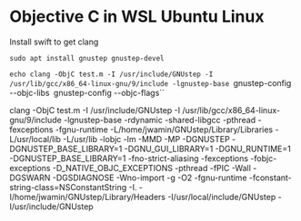 # Objective C in WSL Ubuntu Linux

Install swift to get clang

`sudo apt install gnustep gnustep-devel`

`echo clang -ObjC test.m -I /usr/include/GNUstep -I /usr/lib/gcc/x86_64-linux-gnu/9/include -lgnustep-base
 `gnustep-config --objc-libs` `gnustep-config --objc-flags``

clang -ObjC test.m -I /usr/include/GNUstep -I /usr/lib/gcc/x86_64-linux-gnu/9/include -lgnustep-base -rdynamic -shared-libgcc -pthread -fexceptions -fgnu-runtime -L/home/jwamin/GNUstep/Library/Libraries -L/usr/local/lib -L/usr/lib -lobjc -lm -MMD -MP -DGNUSTEP -DGNUSTEP_BASE_LIBRARY=1 -DGNU_GUI_LIBRARY=1 -DGNU_RUNTIME=1 -DGNUSTEP_BASE_LIBRARY=1 -fno-strict-aliasing -fexceptions -fobjc-exceptions -D_NATIVE_OBJC_EXCEPTIONS -pthread -fPIC -Wall -DGSWARN -DGSDIAGNOSE -Wno-import -g -O2 -fgnu-runtime -fconstant-string-class=NSConstantString -I. -I/home/jwamin/GNUstep/Library/Headers -I/usr/local/include/GNUstep -I/usr/include/GNUstep
